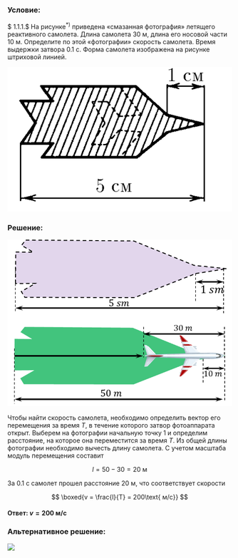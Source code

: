 ###  Условие:

$ 1.1.1.$ На рисунке$^{*)}$ приведена «смазанная фотография» летящего реактивного самолета. Длина самолета $30 \text{ м}$, длина его носовой части $10 \text{ м}$. Определите по этой «фотографии» скорость самолета. Время выдержки затвора $0.1~\text{с}$. Форма самолета изображена на рисунке штриховой линией.

![ К задаче 1.1.1 |507x327, 26%](../../img/1.1.1/statement.png)

###  Решение:

![ 1.1.1. Движение самолёта |747x555, 51%](../../img/1.1.1/1.1.1.png)

Чтобы найти скорость самолета, необходимо определить вектор его перемещения за время $T$, в течение которого затвор фотоаппарата открыт. Выберем на фотографии начальную точку $1$ и определим расстояние, на которое она переместится за время $T$. Из общей длины фотографии необходимо вычесть длину самолета. С учетом масштаба модуль перемещения составит

$$
l=50-30 = 20 \text{ м}
$$

За $0.1\text{ с}$ самолет прошел расстояние $20\text{ м}$, что соответствует скорости

$$
\boxed{v = \frac{l}{T} = 200\text{ м/с}}
$$

####  Ответ: $v = 200~\mathrm{м/с}$

###  Альтернативное решение:

![](https://www.youtube.com/embed/H0fW5PdJCig)